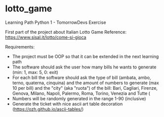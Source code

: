 # lotto_game
Learning Path Python 1 - TomorrowDevs Exercise

First part of the project about Italian Lotto Game
Reference: https://www.sisal.it/lotto/come-si-gioca

Requirements:
- The project must be OOP so that it can be extended in the next learning path
- The software should ask the user how many bills he wants to generate (min: 1, max: 5, 0: exit)
- For each bill the software should ask the type of bill (ambata, ambo, terno, quaterna, cinquina) and the amount of numbers to generate (max 10 per bill)
and the "city" (aka "ruota") of the bill: Bari, Cagliari, Firenze, Genova, Milano, Napoli, Palermo, Roma, Torino, Venezia and Tutte (
- Numbers will be randomly generated in the range 1-90 (inclusive)
- Generate the ticket with nice ascii art table decoration (https://ozh.github.io/ascii-tables/)
